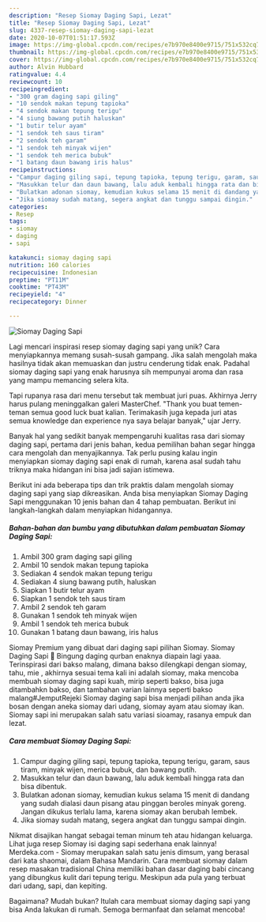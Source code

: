```yaml
---
description: "Resep Siomay Daging Sapi, Lezat"
title: "Resep Siomay Daging Sapi, Lezat"
slug: 4337-resep-siomay-daging-sapi-lezat
date: 2020-10-07T01:51:17.593Z
image: https://img-global.cpcdn.com/recipes/e7b970e8400e9715/751x532cq70/siomay-daging-sapi-foto-resep-utama.jpg
thumbnail: https://img-global.cpcdn.com/recipes/e7b970e8400e9715/751x532cq70/siomay-daging-sapi-foto-resep-utama.jpg
cover: https://img-global.cpcdn.com/recipes/e7b970e8400e9715/751x532cq70/siomay-daging-sapi-foto-resep-utama.jpg
author: Alvin Hubbard
ratingvalue: 4.4
reviewcount: 10
recipeingredient:
- "300 gram daging sapi giling"
- "10 sendok makan tepung tapioka"
- "4 sendok makan tepung terigu"
- "4 siung bawang putih haluskan"
- "1 butir telur ayam"
- "1 sendok teh saus tiram"
- "2 sendok teh garam"
- "1 sendok teh minyak wijen"
- "1 sendok teh merica bubuk"
- "1 batang daun bawang iris halus"
recipeinstructions:
- "Campur daging giling sapi, tepung tapioka, tepung terigu, garam, saus tiram, minyak wijen, merica bubuk, dan bawang putih."
- "Masukkan telur dan daun bawang, lalu aduk kembali hingga rata dan bisa dibentuk."
- "Bulatkan adonan siomay, kemudian kukus selama 15 menit di dandang yang sudah dialasi daun pisang atau pinggan beroles minyak goreng. Jangan dikukus terlalu lama, karena siomay akan berubah lembek."
- "Jika siomay sudah matang, segera angkat dan tunggu sampai dingin."
categories:
- Resep
tags:
- siomay
- daging
- sapi

katakunci: siomay daging sapi 
nutrition: 160 calories
recipecuisine: Indonesian
preptime: "PT11M"
cooktime: "PT43M"
recipeyield: "4"
recipecategory: Dinner

---
```



![Siomay Daging Sapi](https://img-global.cpcdn.com/recipes/e7b970e8400e9715/751x532cq70/siomay-daging-sapi-foto-resep-utama.jpg)

Lagi mencari inspirasi resep siomay daging sapi yang unik? Cara menyiapkannya memang susah-susah gampang. Jika salah mengolah maka hasilnya tidak akan memuaskan dan justru cenderung tidak enak. Padahal siomay daging sapi yang enak harusnya sih mempunyai aroma dan rasa yang mampu memancing selera kita.

Tapi rupanya rasa dari menu tersebut tak membuat juri puas. Akhirnya Jerry harus pulang meninggalkan galeri MasterChef. &#34;Thank you buat temen-teman semua good luck buat kalian. Terimakasih juga kepada juri atas semua knowledge dan experience nya saya belajar banyak,&#34; ujar Jerry.

Banyak hal yang sedikit banyak mempengaruhi kualitas rasa dari siomay daging sapi, pertama dari jenis bahan, kedua pemilihan bahan segar hingga cara mengolah dan menyajikannya. Tak perlu pusing kalau ingin menyiapkan siomay daging sapi enak di rumah, karena asal sudah tahu triknya maka hidangan ini bisa jadi sajian istimewa.


Berikut ini ada beberapa tips dan trik praktis dalam mengolah siomay daging sapi yang siap dikreasikan. Anda bisa menyiapkan Siomay Daging Sapi menggunakan 10 jenis bahan dan 4 tahap pembuatan. Berikut ini langkah-langkah dalam menyiapkan hidangannya.

<!--inarticleads1-->

##### Bahan-bahan dan bumbu yang dibutuhkan dalam pembuatan Siomay Daging Sapi:

1. Ambil 300 gram daging sapi giling
1. Ambil 10 sendok makan tepung tapioka
1. Sediakan 4 sendok makan tepung terigu
1. Sediakan 4 siung bawang putih, haluskan
1. Siapkan 1 butir telur ayam
1. Siapkan 1 sendok teh saus tiram
1. Ambil 2 sendok teh garam
1. Gunakan 1 sendok teh minyak wijen
1. Ambil 1 sendok teh merica bubuk
1. Gunakan 1 batang daun bawang, iris halus


Siomay Premium yang dibuat dari daging sapi pilihan Siomay. Siomay Daging Sapi 🍖 Bingung daging qurban enaknya diapain lagi yaaa. Terinspirasi dari bakso malang, dimana bakso dilengkapi dengan siomay, tahu, mie , akhirnya sesuai tema kali ini adalah siomay, maka mencoba membuah siomay daging sapi kuah, mirip seperti bakso, bisa juga ditambahkn bakso, dan tambahan varian lainnya seperti bakso malang#JemputRejeki Siomay daging sapi bisa menjadi pilihan anda jika bosan dengan aneka siomay dari udang, siomay ayam atau siomay ikan. Siomay sapi ini merupakan salah satu variasi sioamay, rasanya empuk dan lezat. 

<!--inarticleads2-->

##### Cara membuat Siomay Daging Sapi:

1. Campur daging giling sapi, tepung tapioka, tepung terigu, garam, saus tiram, minyak wijen, merica bubuk, dan bawang putih.
1. Masukkan telur dan daun bawang, lalu aduk kembali hingga rata dan bisa dibentuk.
1. Bulatkan adonan siomay, kemudian kukus selama 15 menit di dandang yang sudah dialasi daun pisang atau pinggan beroles minyak goreng. Jangan dikukus terlalu lama, karena siomay akan berubah lembek.
1. Jika siomay sudah matang, segera angkat dan tunggu sampai dingin.


Nikmat disajikan hangat sebagai teman minum teh atau hidangan keluarga. Lihat juga resep Siomay isi daging sapi sederhana enak lainnya! Merdeka.com - Siomay merupakan salah satu jenis dimsum, yang berasal dari kata shaomai, dalam Bahasa Mandarin. Cara membuat siomay dalam resep masakan tradisional China memiliki bahan dasar daging babi cincang yang dibungkus kulit dari tepung terigu. Meskipun ada pula yang terbuat dari udang, sapi, dan kepiting. 

Bagaimana? Mudah bukan? Itulah cara membuat siomay daging sapi yang bisa Anda lakukan di rumah. Semoga bermanfaat dan selamat mencoba!
